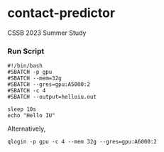 # contact-predictor

CSSB 2023 Summer Study

### Run Script
```
#!/bin/bash
#SBATCH -p gpu
#SBATCH --mem=32g
#SBATCH --gres=gpu:A5000:2
#SBATCH -c 4
#SBATCH --output=helloiu.out

sleep 10s
echo "Hello IU"
```
Alternatively,
```
qlogin -p gpu -c 4 --mem 32g --gres=gpu:A6000:2
```
